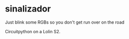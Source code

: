 # sinalizador
Just blink some RGBs so you don't get run over on the road

Circuitpython on a Lolin S2.

